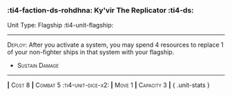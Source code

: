 ### :ti4-faction-ds-rohdhna: **Ky'vir The Replicator** :ti4-ds:

Unit Type: Flagship :ti4-unit-flagship:

---

<span style="font-variant:small-caps;">Deploy</span>: After you activate a system, you may spend 4 resources to replace 1 of your non-fighter ships in that system with your flagship.

* <span style="font-variant:small-caps;">Sustain Damage</span> 

---

__|__ <span style="font-variant:small-caps;">Cost 8</span> __|__ <span style="font-variant:small-caps;">Combat 5 :ti4-unit-dice-x2:</span> __|__ <span style="font-variant:small-caps;">Move 1</span> __|__ <span style="font-variant:small-caps;">Capacity 3</span> __|__
{ .unit-stats }
